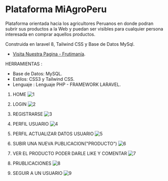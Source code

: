 # Plataforma MiAgroPeru

Plataforma orientada hacia los agricultores Peruanos en donde podran subrir sus productos a la Web y puedan ser visibles para cualquier persona interesada en comprar aquellos productos.

Construida en laravel 8, Tailwind CSS y Base de Datos MySql.

- [Visita Nuestra Pagina - Frutimanía](https://frutimania.familc.com/).

HERRAMIENTAS :
- Base de Datos: MySQL.
- Estilos: CSS3 y Tailwind CSS.
- Lenguaje : Lenguaje PHP - FRAMEWORK LARAVEL.

1. HOME
![1](https://user-images.githubusercontent.com/68178186/232321241-d4c4b0ee-9e5a-4f55-af4f-1a191ec4c66c.PNG)

2. LOGIN
![2](https://user-images.githubusercontent.com/68178186/232321247-f854c1da-affb-425d-aa5f-14f147ad9ac2.PNG)

3. REGISTRARSE
![3](https://user-images.githubusercontent.com/68178186/232321458-3a4a5595-317c-4612-98ef-ded0cb0fe446.PNG)

4. PERFIL USUARIO
![4](https://user-images.githubusercontent.com/68178186/232321461-782b96e8-d21f-442e-9679-24c1be8d9cab.PNG)

5. PERFIL ACTUALIZAR DATOS USUARIO
![5](https://user-images.githubusercontent.com/68178186/232321486-4deca723-0276-48d4-b5f4-d28f9ea3557f.PNG)

6. SUBIR UNA NUEVA PUBLICACION("PRODUCTO")
![6](https://user-images.githubusercontent.com/68178186/232321489-12ad976f-abb0-4ef4-9c39-0405210d1d9f.PNG)

7. VER EL PRODUCTO PODER DARLE LIKE Y COMENTAR
![7](https://user-images.githubusercontent.com/68178186/232321495-8c45a37d-e01d-4e8d-a023-ab6ba63482c3.PNG)

8. PRUBLICACIONES
![8](https://user-images.githubusercontent.com/68178186/232321501-a400144d-f187-4292-b734-7e7686fc1093.PNG)

9. SEGUIR A UN USUARIO
![9](https://user-images.githubusercontent.com/68178186/232321505-50d69054-c70d-4991-9dbb-15f77d84962d.PNG)







